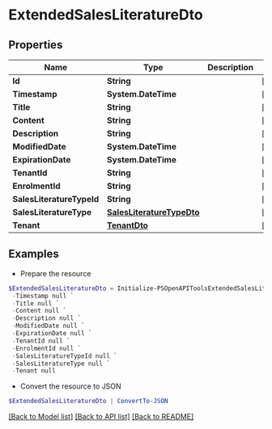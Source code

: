 # ExtendedSalesLiteratureDto
## Properties

Name | Type | Description | Notes
------------ | ------------- | ------------- | -------------
**Id** | **String** |  | [optional] 
**Timestamp** | **System.DateTime** |  | [optional] 
**Title** | **String** |  | [optional] 
**Content** | **String** |  | [optional] 
**Description** | **String** |  | [optional] 
**ModifiedDate** | **System.DateTime** |  | [optional] 
**ExpirationDate** | **System.DateTime** |  | [optional] 
**TenantId** | **String** |  | [optional] 
**EnrolmentId** | **String** |  | [optional] 
**SalesLiteratureTypeId** | **String** |  | [optional] 
**SalesLiteratureType** | [**SalesLiteratureTypeDto**](SalesLiteratureTypeDto.md) |  | [optional] 
**Tenant** | [**TenantDto**](TenantDto.md) |  | [optional] 

## Examples

- Prepare the resource
```powershell
$ExtendedSalesLiteratureDto = Initialize-PSOpenAPIToolsExtendedSalesLiteratureDto  -Id null `
 -Timestamp null `
 -Title null `
 -Content null `
 -Description null `
 -ModifiedDate null `
 -ExpirationDate null `
 -TenantId null `
 -EnrolmentId null `
 -SalesLiteratureTypeId null `
 -SalesLiteratureType null `
 -Tenant null
```

- Convert the resource to JSON
```powershell
$ExtendedSalesLiteratureDto | ConvertTo-JSON
```

[[Back to Model list]](../README.md#documentation-for-models) [[Back to API list]](../README.md#documentation-for-api-endpoints) [[Back to README]](../README.md)

